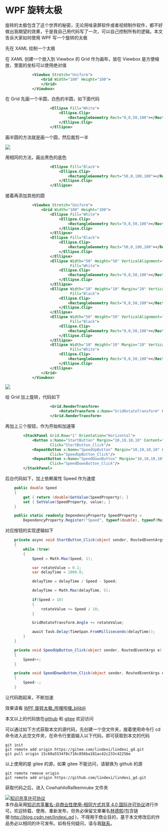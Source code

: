 # WPF 旋转太极

旋转的太极包含了这个世界的秘密，无论用啥录屏软件或者视频制作软件，都不好做出我期望的效果，于是我自己用代码写了一次，可以自己控制所有的逻辑。本文告诉大家如何使用 WPF 写一个旋转的太极

<!--more-->
<!-- CreateTime:2021/12/6 8:31:01 -->


先在 XAML 绘制一个太极

在 XAML 创建一个放入到 Viewbox 的 Grid 作为画布，放在 Viewbox 是方便缩放，里面的坐标可以使用绝对值

```xml
            <Viewbox Stretch="Uniform">
                <Grid Width="100" Height="100">
                </Grid>
            </Viewbox>
```

在 Grid 先画一个半圆，白色的半圆，如下面代码

```xml
                    <Ellipse Fill="White">
                        <Ellipse.Clip>
                            <RectangleGeometry Rect="0,0,50,100"></RectangleGeometry>
                        </Ellipse.Clip>
                    </Ellipse>
```

画半圆的方法就是画一个圆，然后裁剪一半

![](http://cdn.lindexi.site/lindexi%2F20211251953294101.jpg)

用相同的方法，画出黑色的底色

```xml
                    <Ellipse Fill="Black">
                        <Ellipse.Clip>
                            <RectangleGeometry Rect="50,0,100,100"></RectangleGeometry>
                        </Ellipse.Clip>
                    </Ellipse>
```

接着再添加其他的圆

```xml
            <Viewbox Stretch="Uniform">
                <Grid Width="100" Height="100">
                    <Ellipse Fill="White">
                        <Ellipse.Clip>
                            <RectangleGeometry Rect="0,0,50,100"></RectangleGeometry>
                        </Ellipse.Clip>
                    </Ellipse>
                    <Ellipse Fill="Black">
                        <Ellipse.Clip>
                            <RectangleGeometry Rect="50,0,100,100"></RectangleGeometry>
                        </Ellipse.Clip>
                    </Ellipse>
                    <Ellipse Width="50" Height="50" VerticalAlignment="Top"
                             Fill="White">
                        <Ellipse.Clip>
                            <RectangleGeometry Rect="0,0,50,100"></RectangleGeometry>
                        </Ellipse.Clip>
                    </Ellipse>
                    <Ellipse Width="10" Height="10" Margin="20" VerticalAlignment="Top"
                             Fill="Black">
                        <Ellipse.Clip>
                            <RectangleGeometry Rect="0,0,50,100"></RectangleGeometry>
                        </Ellipse.Clip>
                    </Ellipse>
                    <Ellipse Width="50" Height="50" VerticalAlignment="Bottom"
                             Fill="Black">
                        <Ellipse.Clip>
                            <RectangleGeometry Rect="0,0,50,100"></RectangleGeometry>
                        </Ellipse.Clip>
                    </Ellipse>
                    <Ellipse Width="10" Height="10" Margin="20" VerticalAlignment="Bottom"
                             Fill="White">
                        <Ellipse.Clip>
                            <RectangleGeometry Rect="0,0,50,100"></RectangleGeometry>
                        </Ellipse.Clip>
                    </Ellipse>
                </Grid>
            </Viewbox>
```

![](http://cdn.lindexi.site/lindexi%2FScreenshot%25202021-12-05%2520193603.png)

给 Grid 加上旋转，代码如下

```xml
                    <Grid.RenderTransform>
                        <RotateTransform x:Name="GridRotateTransform" CenterX="50" CenterY="50"></RotateTransform>
                    </Grid.RenderTransform>
```

再加上三个按钮，作为开始和加速等

```xml
        <StackPanel Grid.Row="1" Orientation="Horizontal">
            <Button x:Name="StartButton" Margin="10,10,10,10" Content="开始旋转" 
                    Click="StartButton_Click"/>
            <RepeatButton x:Name="SpeedUpButton" Margin="10,10,10,10" Content="加速旋转" 
                    Click="SpeedUpButton_Click"/>
            <RepeatButton x:Name="SpeedDownButton" Margin="10,10,10,10" Content="减速旋转" 
                    Click="SpeedDownButton_Click"/>
        </StackPanel>
```

后台代码如下，加上依赖属性 Speed 作为速度

```csharp
    public double Speed
    {
        get { return (double)GetValue(SpeedProperty); }
        set { SetValue(SpeedProperty, value); }
    }

    public static readonly DependencyProperty SpeedProperty =
        DependencyProperty.Register("Speed", typeof(double), typeof(MainWindow), new PropertyMetadata(0.0));
```

对应按钮的实现逻辑如下

```csharp
    private async void StartButton_Click(object sender, RoutedEventArgs e)
    {
        while (true)
        {
            Speed = Math.Max(Speed, 1);

            var rotateValue = 0.1;
            var delayTime = 1000.0;

            delayTime = delayTime / Speed - Speed;

            delayTime = Math.Max(delayTime, 5);
           
            if(Speed > 10)
            {
                rotateValue += Speed / 10;
            }

            GridRotateTransform.Angle += rotateValue;

            await Task.Delay(TimeSpan.FromMilliseconds(delayTime));
        }
    }

    private void SpeedUpButton_Click(object sender, RoutedEventArgs e)
    {
        Speed++;
    }

    private void SpeedDownButton_Click(object sender, RoutedEventArgs e)
    {
        Speed--;
    }
```

让代码跑起来，不断加速

效果请看 [WPF 旋转太极_哔哩哔哩_bilibili](https://www.bilibili.com/video/BV1ah411x7JG/)

本文以上的代码放在[github](https://github.com/lindexi/lindexi_gd/tree/15c60a5534f8c716c056ba181ac42c233c42256e/CowhahiloRallkemnuke) 和 [gitee](https://gitee.com/lindexi/lindexi_gd/tree/15c60a5534f8c716c056ba181ac42c233c42256e/CowhahiloRallkemnuke) 欢迎访问

可以通过如下方式获取本文的源代码，先创建一个空文件夹，接着使用命令行 cd 命令进入此空文件夹，在命令行里面输入以下代码，即可获取到本文的代码

```
git init
git remote add origin https://gitee.com/lindexi/lindexi_gd.git
git pull origin 15c60a5534f8c716c056ba181ac42c233c42256e
```

以上使用的是 gitee 的源，如果 gitee 不能访问，请替换为 github 的源

```
git remote remove origin
git remote add origin https://github.com/lindexi/lindexi_gd.git
```

获取代码之后，进入 CowhahiloRallkemnuke 文件夹

<a rel="license" href="http://creativecommons.org/licenses/by-nc-sa/4.0/"><img alt="知识共享许可协议" style="border-width:0" src="https://i.creativecommons.org/l/by-nc-sa/4.0/88x31.png" /></a><br />本作品采用<a rel="license" href="http://creativecommons.org/licenses/by-nc-sa/4.0/">知识共享署名-非商业性使用-相同方式共享 4.0 国际许可协议</a>进行许可。欢迎转载、使用、重新发布，但务必保留文章署名[林德熙](http://blog.csdn.net/lindexi_gd)(包含链接:http://blog.csdn.net/lindexi_gd )，不得用于商业目的，基于本文修改后的作品务必以相同的许可发布。如有任何疑问，请与我[联系](mailto:lindexi_gd@163.com)。

